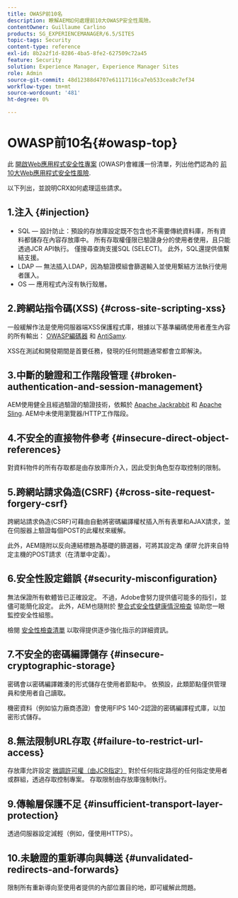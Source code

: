 ```yaml
---
title: OWASP前10名
description: 瞭解AEM如何處理前10大OWASP安全性風險。
contentOwner: Guillaume Carlino
products: SG_EXPERIENCEMANAGER/6.5/SITES
topic-tags: Security
content-type: reference
exl-id: 8b2a2f1d-8286-4ba5-8fe2-627509c72a45
feature: Security
solution: Experience Manager, Experience Manager Sites
role: Admin
source-git-commit: 48d12388d4707e61117116ca7eb533cea8c7ef34
workflow-type: tm+mt
source-wordcount: '481'
ht-degree: 0%

---
```


# OWASP前10名{#owasp-top}

此 [開啟Web應用程式安全性專案](https://owasp.org/) (OWASP)會維護一份清單，列出他們認為的 [前10大Web應用程式安全性風險](https://owasp.org/www-project-top-ten/).

以下列出，並說明CRX如何處理這些請求。

## 1.注入 {#injection}

* SQL — 設計防止：預設的存放庫設定既不包含也不需要傳統資料庫，所有資料都儲存在內容存放庫中。 所有存取權僅限已驗證身分的使用者使用，且只能透過JCR API執行。 僅搜尋查詢支援SQL (SELECT)。 此外，SQL還提供值繫結支援。
* LDAP — 無法插入LDAP，因為驗證模組會篩選輸入並使用繫結方法執行使用者匯入。
* OS — 應用程式內沒有執行殼層。

## 2.跨網站指令碼(XSS) {#cross-site-scripting-xss}

一般緩解作法是使用伺服器端XSS保護程式庫，根據以下基準編碼使用者產生內容的所有輸出： [OWASP編碼器](https://owasp.org/www-project-java-encoder/) 和 [AntiSamy](https://wiki.owasp.org/index.php/Category:OWASP_AntiSamy_Project).

XSS在測試和開發期間是首要任務，發現的任何問題通常都會立即解決。

## 3.中斷的驗證和工作階段管理 {#broken-authentication-and-session-management}

AEM使用健全且經過驗證的驗證技術，依賴於 [Apache Jackrabbit](https://jackrabbit.apache.org/jcr/index.html) 和 [Apache Sling](https://sling.apache.org/). AEM中未使用瀏覽器/HTTP工作階段。

## 4.不安全的直接物件參考 {#insecure-direct-object-references}

對資料物件的所有存取都是由存放庫所介入，因此受到角色型存取控制的限制。

## 5.跨網站請求偽造(CSRF) {#cross-site-request-forgery-csrf}

跨網站請求偽造(CSRF)可藉由自動將密碼編譯權杖插入所有表單和AJAX請求，並在伺服器上驗證每個POST的此權杖來緩解。

此外，AEM隨附以反向連結標題為基礎的篩選器，可將其設定為 *僅限* 允許來自特定主機的POST請求（在清單中定義）。

## 6.安全性設定錯誤 {#security-misconfiguration}

無法保證所有軟體皆已正確設定。 不過，Adobe會努力提供儘可能多的指引，並儘可能簡化設定。 此外，AEM也隨附於 [整合式安全性健康情況檢查](/help/sites-administering/operations-dashboard.md) 協助您一眼監控安全性組態。

檢閱 [安全性檢查清單](/help/sites-administering/security-checklist.md) 以取得提供逐步強化指示的詳細資訊。

## 7.不安全的密碼編譯儲存 {#insecure-cryptographic-storage}

密碼會以密碼編譯雜湊的形式儲存在使用者節點中。 依預設，此類節點僅供管理員和使用者自己讀取。

機密資料（例如協力廠商憑證）會使用FIPS 140-2認證的密碼編譯程式庫，以加密形式儲存。

## 8.無法限制URL存取 {#failure-to-restrict-url-access}

存放庫允許設定 [微調許可權（由JCR指定）](https://developer.adobe.com/experience-manager/reference-materials/spec/jcr/2.0/16_Access_Control_Management.html) 對於任何指定路徑的任何指定使用者或群組，透過存取控制專案。 存取限制由存放庫強制執行。

## 9.傳輸層保護不足 {#insufficient-transport-layer-protection}

透過伺服器設定減輕（例如，僅使用HTTPS）。

## 10.未驗證的重新導向與轉送 {#unvalidated-redirects-and-forwards}

限制所有重新導向至使用者提供的內部位置目的地，即可緩解此問題。
